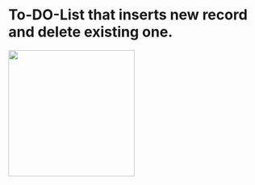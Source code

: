 # To-DO-List that inserts new record and delete existing one.
<img src="https://github.com/sagar2003/todolist/assets/81001853/14808af4-e3b1-490a-9b41-fa5806799081" width="250"/>

